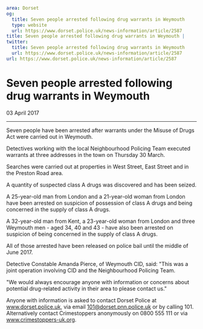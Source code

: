 ```yaml
area: Dorset
og:
  title: Seven people arrested following drug warrants in Weymouth
  type: website
  url: https://www.dorset.police.uk/news-information/article/2587
title: Seven people arrested following drug warrants in Weymouth |
twitter:
  title: Seven people arrested following drug warrants in Weymouth
  url: https://www.dorset.police.uk/news-information/article/2587
url: https://www.dorset.police.uk/news-information/article/2587
```

# Seven people arrested following drug warrants in Weymouth

03 April 2017

* * *

Seven people have been arrested after warrants under the Misuse of Drugs Act were carried out in Weymouth.

Detectives working with the local Neighbourhood Policing Team executed warrants at three addresses in the town on Thursday 30 March.

Searches were carried out at properties in West Street, East Street and in the Preston Road area.

A quantity of suspected class A drugs was discovered and has been seized.

A 25-year-old man from London and a 21-year-old woman from London have been arrested on suspicion of possession of class A drugs and being concerned in the supply of class A drugs.

A 32-year-old man from Kent, a 23-year-old woman from London and three Weymouth men - aged 34, 40 and 43 - have also been arrested on suspicion of being concerned in the supply of class A drugs.

All of those arrested have been released on police bail until the middle of June 2017.

Detective Constable Amanda Pierce, of Weymouth CID, said: "This was a joint operation involving CID and the Neighbourhood Policing Team.

"We would always encourage anyone with information or concerns about potential drug-related activity in their area to please contact us."

Anyone with information is asked to contact Dorset Police at www.dorset.police.uk, via email 101@dorset.pnn.police.uk or by calling 101. Alternatively contact Crimestoppers anonymously on 0800 555 111 or via www.crimestoppers-uk.org.
